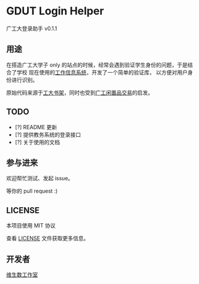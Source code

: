 # GDUT Login Helper

广工大登录助手 v0.1.1


## 用途

在搭造广工大学子 only 的站点的时候，经常会遇到验证学生身份的问题，于是结合了学校
现在使用的[工作信息系统](http://eswis.gdut.edu.cn)，开发了一个简单的验证库，
以方便对用户身份进行识别。


原始代码来源于[工大书架](https://github.com/vtmer/bookshelf/blob/7f448213561edff45c3b5c52de756dbcd45e67a8/website/application/libraries/catch_msg.php)，同时也受到[广工闲置品交易](http://gdutexchange.com/reg)的启发。


## TODO

* [?] README 更新
* [?] 提供教务系统的登录接口
* [?] 关于使用的文档


## 参与进来

欢迎帮忙测试、发起 issue。

等你的 pull request :)


## LICENSE

本项目使用 MIT 协议

查看 [LICENSE](LICENSE) 文件获取更多信息。


## 开发者

[维生数工作室](http://vtmerhome.com)
